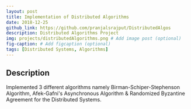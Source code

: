 ```yaml
---
layout: post
title: Implementation of Distributed Algorithms
date: 2018-12-25
github_link: https://github.com/pranjalsrajput/DistributedAlgos
description: Distributed Algorithms Project
img: projects/distributedAlgorithms.png # Add image post (optional)
fig-caption: # Add figcaption (optional)
tags: [Distributed Systems, Algorithms]
---
```


## Description
Implemented 3 different algorithms namely Birman-Schiper-Stephenson Algorithm, Afek-Gafni's Asynchronous Algorithm & Randomized Byzantine Agreement for the Distributed Systems.

<!-- ![I and My friends]({{site.baseurl}}/assets/img/we-in-rest.jpg) -->
